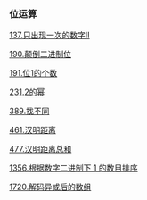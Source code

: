 ### 位运算

<a href="all_note/137.只出现一次的数字II.md">137.只出现一次的数字II</a>

<a href="all_note/190.颠倒二进制位.md">190.颠倒二进制位</a>

<a href="all_note/191.位1的个数.md">191.位1的个数</a>

<a href="all_note/231.2的幂.md">231.2的幂</a>

<a href="all_note/389.找不同.md">389.找不同</a>

<a href="all_note/461.汉明距离.md">461.汉明距离</a>

<a href="all_note/477.汉明距离总和.md">477.汉明距离总和</a>

<a href="all_note/1356. 根据数字二进制下1的数目排序.md">1356.根据数字二进制下 1 的数目排序</a>

<a href="all_note/1720.解码异或后的数组.md">1720.解码异或后的数组</a>